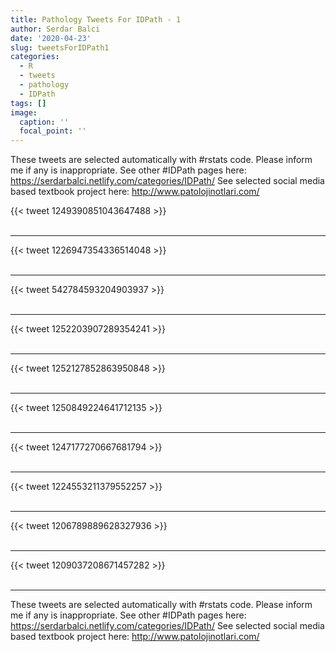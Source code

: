 ```yaml
---
title: Pathology Tweets For IDPath - 1
author: Serdar Balci
date: '2020-04-23'
slug: tweetsForIDPath1
categories:
  - R
  - tweets
  - pathology
  - IDPath
tags: []
image:
  caption: ''
  focal_point: ''
---
```



These tweets are selected automatically with #rstats code. Please inform me if any is inappropriate.
See other #IDPath pages here: https://serdarbalci.netlify.com/categories/IDPath/ 
See selected social media based textbook project here: http://www.patolojinotlari.com/

{{< tweet 1249390851043647488 >}}
<br>
<br>
<hr>
{{< tweet 1226947354336514048 >}}
<br>
<br>
<hr>
{{< tweet 542784593204903937 >}}
<br>
<br>
<hr>
{{< tweet 1252203907289354241 >}}
<br>
<br>
<hr>
{{< tweet 1252127852863950848 >}}
<br>
<br>
<hr>
{{< tweet 1250849224641712135 >}}
<br>
<br>
<hr>
{{< tweet 1247177270667681794 >}}
<br>
<br>
<hr>
{{< tweet 1224553211379552257 >}}
<br>
<br>
<hr>
{{< tweet 1206789889628327936 >}}
<br>
<br>
<hr>
{{< tweet 1209037208671457282 >}}
<br>
<br>
<hr>


These tweets are selected automatically with #rstats code. Please inform me if any is inappropriate.
See other #IDPath pages here: https://serdarbalci.netlify.com/categories/IDPath/ 
See selected social media based textbook project here: http://www.patolojinotlari.com/
